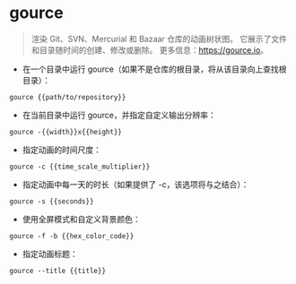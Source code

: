 # gource

> 渲染 Git、SVN、Mercurial 和 Bazaar 仓库的动画树状图。
> 它展示了文件和目录随时间的创建、修改或删除。
> 更多信息：<https://gource.io>。

- 在一个目录中运行 gource（如果不是仓库的根目录，将从该目录向上查找根目录）：

`gource {{path/to/repository}}`

- 在当前目录中运行 gource，并指定自定义输出分辨率：

`gource -{{width}}x{{height}}`

- 指定动画的时间尺度：

`gource -c {{time_scale_multiplier}}`

- 指定动画中每一天的时长（如果提供了 -c，该选项将与之结合）：

`gource -s {{seconds}}`

- 使用全屏模式和自定义背景颜色：

`gource -f -b {{hex_color_code}}`

- 指定动画标题：

`gource --title {{title}}`